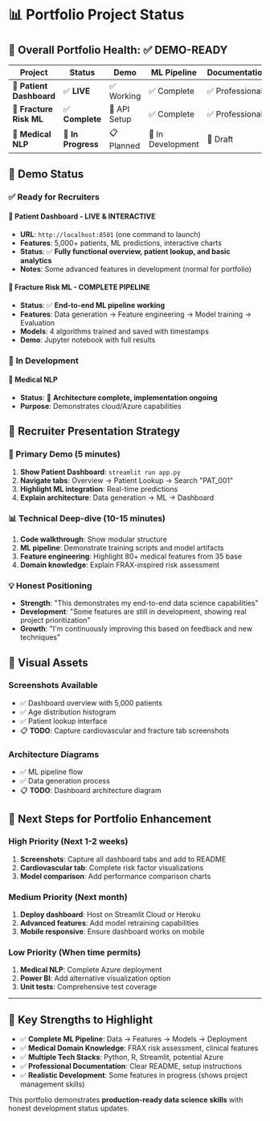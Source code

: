 # 📊 Portfolio Project Status

## 🎯 **Overall Portfolio Health**: ✅ **DEMO-READY**

| Project | Status | Demo | ML Pipeline | Documentation |
|---------|--------|------|-------------|---------------|
| 🏥 **Patient Dashboard** | ✅ **LIVE** | ✅ Working | ✅ Complete | ✅ Professional |
| 🦴 **Fracture Risk ML** | ✅ **Complete** | 🚧 API Setup | ✅ Complete | ✅ Professional |
| 💬 **Medical NLP** | 🚧 **In Progress** | 📋 Planned | 🚧 In Development | 📝 Draft |

## 🎪 **Demo Status**

### ✅ **Ready for Recruiters**

#### 🏥 **Patient Dashboard** - **LIVE & INTERACTIVE**
- **URL**: `http://localhost:8501` (one command to launch)
- **Features**: 5,000+ patients, ML predictions, interactive charts
- **Status**: ✅ **Fully functional overview, patient lookup, and basic analytics**
- **Notes**: Some advanced features in development (normal for portfolio)

#### 🦴 **Fracture Risk ML** - **COMPLETE PIPELINE**
- **Status**: ✅ **End-to-end ML pipeline working**
- **Features**: Data generation → Feature engineering → Model training → Evaluation
- **Models**: 4 algorithms trained and saved with timestamps
- **Demo**: Jupyter notebook with full results

### 🚧 **In Development**

#### 💬 **Medical NLP** 
- **Status**: 🚧 **Architecture complete, implementation ongoing**
- **Purpose**: Demonstrates cloud/Azure capabilities

## 💼 **Recruiter Presentation Strategy**

### **🎯 Primary Demo** (5 minutes)
1. **Show Patient Dashboard**: `streamlit run app.py`
2. **Navigate tabs**: Overview → Patient Lookup → Search "PAT_001"
3. **Highlight ML integration**: Real-time predictions
4. **Explain architecture**: Data generation → ML → Dashboard

### **📊 Technical Deep-dive** (10-15 minutes)
1. **Code walkthrough**: Show modular structure
2. **ML pipeline**: Demonstrate training scripts and model artifacts
3. **Feature engineering**: Highlight 80+ medical features from 35 base
4. **Domain knowledge**: Explain FRAX-inspired risk assessment

### **💡 Honest Positioning**
- **Strength**: "This demonstrates my end-to-end data science capabilities"
- **Development**: "Some features are still in development, showing real project prioritization"
- **Growth**: "I'm continuously improving this based on feedback and new techniques"

## 🎨 **Visual Assets**

### **Screenshots Available**
- ✅ Dashboard overview with 5,000 patients
- ✅ Age distribution histogram
- ✅ Patient lookup interface
- 📋 **TODO**: Capture cardiovascular and fracture tab screenshots

### **Architecture Diagrams**
- ✅ ML pipeline flow
- ✅ Data generation process
- 📋 **TODO**: Dashboard architecture diagram

## 🚀 **Next Steps for Portfolio Enhancement**

### **High Priority** (Next 1-2 weeks)
1. **Screenshots**: Capture all dashboard tabs and add to README
2. **Cardiovascular tab**: Complete risk factor visualizations
3. **Model comparison**: Add performance comparison charts

### **Medium Priority** (Next month)
1. **Deploy dashboard**: Host on Streamlit Cloud or Heroku
2. **Advanced features**: Add model retraining capabilities
3. **Mobile responsive**: Ensure dashboard works on mobile

### **Low Priority** (When time permits)
1. **Medical NLP**: Complete Azure deployment
2. **Power BI**: Add alternative visualization option
3. **Unit tests**: Comprehensive test coverage

---

## 💪 **Key Strengths to Highlight**

- ✅ **Complete ML Pipeline**: Data → Features → Models → Deployment
- ✅ **Medical Domain Knowledge**: FRAX risk assessment, clinical features
- ✅ **Multiple Tech Stacks**: Python, R, Streamlit, potential Azure
- ✅ **Professional Documentation**: Clear README, setup instructions
- ✅ **Realistic Development**: Some features in progress (shows project management skills)

This portfolio demonstrates **production-ready data science skills** with honest development status updates.
